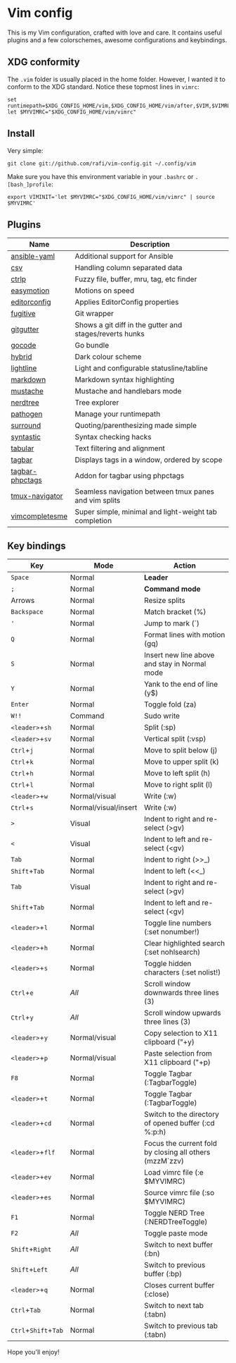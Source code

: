 # Vim config

This is my Vim configuration, crafted with love and care. It contains useful plugins and
a few colorschemes, awesome configurations and keybindings.

## XDG conformity

The `.vim` folder is usually placed in the home folder. However, I wanted it to conform
to the XDG standard.
Notice these topmost lines in `vimrc`:

    set runtimepath=$XDG_CONFIG_HOME/vim,$XDG_CONFIG_HOME/vim/after,$VIM,$VIMRUNTIME
    let $MYVIMRC="$XDG_CONFIG_HOME/vim/vimrc"

## Install

Very simple:

    git clone git://github.com/rafi/vim-config.git ~/.config/vim

Make sure you have this environment variable in your `.bashrc` or `.[bash_]profile`:

    export VIMINIT='let $MYVIMRC="$XDG_CONFIG_HOME/vim/vimrc" | source $MYVIMRC'

## Plugins

Name           | Description
-------------- | ----------------------
[ansible-yaml] | Additional support for Ansible
[csv] | Handling column separated data
[ctrlp] | Fuzzy file, buffer, mru, tag, etc finder
[easymotion] | Motions on speed
[editorconfig] | Applies EditorConfig properties
[fugitive] | Git wrapper
[gitgutter] | Shows a git diff in the gutter and stages/reverts hunks
[gocode] | Go bundle
[hybrid] | Dark colour scheme
[lightline] | Light and configurable statusline/tabline
[markdown] | Markdown syntax highlighting
[mustache] | Mustache and handlebars mode
[nerdtree] | Tree explorer
[pathogen] | Manage your runtimepath
[surround] | Quoting/parenthesizing made simple
[syntastic] | Syntax checking hacks
[tabular] | Text filtering and alignment
[tagbar] | Displays tags in a window, ordered by scope
[tagbar-phpctags] | Addon for tagbar using phpctags
[tmux-navigator] | Seamless navigation between tmux panes and vim splits
[vimcompletesme] | Super simple, minimal and light-weight tab completion

[ansible-yaml]: https://github.com/chase/vim-ansible-yaml
[autocomplpop]: https://github.com/vim-scripts/AutoComplPop
[csv]: https://github.com/chrisbra/csv.vim
[ctrlp]: https://github.com/kien/ctrlp.vim
[easymotion]: https://github.com/vim-scripts/AutoComplPop
[editorconfig]: https://github.com/editorconfig/editorconfig-vim
[fugitive]: https://github.com/tpope/vim-fugitive
[gitgutter]: https://github.com/airblade/vim-gitgutter
[gocode]: https://github.com/Blackrush/vim-gocode
[hybrid]: https://github.com/w0ng/vim-hybrid
[lightline]: https://github.com/itchyny/lightline.vim
[markdown]: https://github.com/plasticboy/vim-markdown
[mustache]: https://github.com/mustache/vim-mustache-handlebars
[nerdtree]: https://github.com/scrooloose/nerdtree
[pathogen]: https://github.com/tpope/vim-pathogen
[snipmate]: https://github.com/msanders/snipmate.vim
[supertab]: https://github.com/ervandew/supertab
[surround]: https://github.com/tpope/vim-surround
[syntastic]: https://github.com/scrooloose/syntastic
[tabular]: https://github.com/godlygeek/tabular
[tagbar]: https://github.com/majutsushi/tagbar
[tagbar-phpctags]: https://github.com/vim-php/tagbar-phpctags.vim
[tmux-navigator]: https://github.com/christoomey/vim-tmux-navigator
[vimcompletesme]: https://github.com/ajh17/VimCompletesMe

## Key bindings

Key   | Mode | Action
----- | ---- | ------------------
`Space` | Normal | **Leader**
`;` | Normal | **Command mode**
Arrows | Normal | Resize splits
`Backspace` | Normal | Match bracket (%)
`'` | Normal | Jump to mark (`)
`Q` | Normal | Format lines with motion (gq)
`S` | Normal | Insert new line above and stay in Normal mode
`Y` | Normal | Yank to the end of line (y$)
`Enter` | Normal | Toggle fold (za)
`W!!` | Command | Sudo write
`<leader>`+`sh` | Normal | Split (:sp)
`<leader>`+`sv` | Normal | Vertical split (:vsp)
`Ctrl`+`j` | Normal | Move to split below (<C-w>j)
`Ctrl`+`k` | Normal | Move to upper split (<C-w>k)
`Ctrl`+`h` | Normal | Move to left split (<C-w>h)
`Ctrl`+`l` | Normal | Move to right split (<C-w>l)
`<leader>`+`w` | Normal/visual | Write (:w)
`Ctrl`+`s` | Normal/visual/insert | Write (:w)
`>` | Visual | Indent to right and re-select (>gv)
`<` | Visual | Indent to left and re-select (<gv)
`Tab` | Normal | Indent to right (>>_)
`Shift`+`Tab` | Normal | Indent to left (<<_)
`Tab` | Visual | Indent to right and re-select (>gv)
`Shift`+`Tab` | Normal | Indent to left and re-select (<gv)
`<leader>`+`l` | Normal | Toggle line numbers (:set nonumber!)
`<leader>`+`h` | Normal | Clear highlighted search (:set nohlsearch)
`<leader>`+`s` | Normal | Toggle hidden characters (:set nolist!)
`Ctrl`+`e` | _All_ | Scroll window downwards three lines (3<C-e>)
`Ctrl`+`y` | _All_ | Scroll window upwards three lines (3<C-y>)
`<leader>`+`y` | Normal/visual | Copy selection to X11 clipboard ("+y)
`<leader>`+`p` | Normal/visual | Paste selection from X11 clipboard ("+p)
`F8` | Normal | Toggle Tagbar (:TagbarToggle)
`<leader>`+`t` | Normal | Toggle Tagbar (:TagbarToggle)
`<leader>`+`cd` | Normal | Switch to the directory of opened buffer (:cd %:p:h)
`<leader>`+`flf` | Normal | Focus the current fold by closing all others (mzzM`zzv)
`<leader>`+`ev` | Normal | Load vimrc file (:e $MYVIMRC)
`<leader>`+`es` | Normal | Source vimrc file (:so $MYVIMRC)
`F1` | Normal | Toggle NERD Tree (:NERDTreeToggle)
`F2` | _All_ | Toggle paste mode
`Shift`+`Right` | _All_ | Switch to next buffer (:bn)
`Shift`+`Left` | _All_ | Switch to previous buffer (:bp)
`<leader>`+`q` | Normal | Closes current buffer (:close)
`Ctrl`+`Tab` | Normal | Switch to next tab (:tabn)
`Ctrl`+`Shift`+`Tab` | Normal | Switch to previous tab (:tabn)

Hope you'll enjoy!
